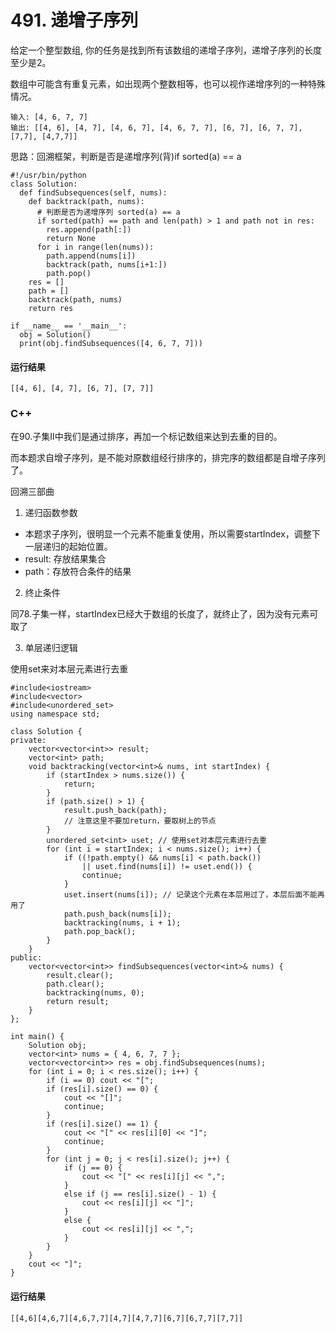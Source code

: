 # 491. 递增子序列
给定一个整型数组, 你的任务是找到所有该数组的递增子序列，递增子序列的长度至少是2。

数组中可能含有重复元素，如出现两个整数相等，也可以视作递增序列的一种特殊情况。

    输入: [4, 6, 7, 7]
    输出: [[4, 6], [4, 7], [4, 6, 7], [4, 6, 7, 7], [6, 7], [6, 7, 7], [7,7], [4,7,7]]

思路：回溯框架，判断是否是递增序列(背)if sorted(a) == a

    #!/usr/bin/python
    class Solution:
      def findSubsequences(self, nums):
        def backtrack(path, nums):
          # 判断是否为递增序列 sorted(a) == a
          if sorted(path) == path and len(path) > 1 and path not in res:
            res.append(path[:])
            return None
          for i in range(len(nums)):
            path.append(nums[i])
            backtrack(path, nums[i+1:])
            path.pop()
        res = []
        path = []
        backtrack(path, nums)
        return res

    if __name__ == '__main__':
      obj = Solution()
      print(obj.findSubsequences([4, 6, 7, 7]))

#### 运行结果
    [[4, 6], [4, 7], [6, 7], [7, 7]]

### C++

在90.子集II中我们是通过排序，再加一个标记数组来达到去重的目的。

而本题求自增子序列，是不能对原数组经行排序的，排完序的数组都是自增子序列了。

回溯三部曲

1. 递归函数参数
* 本题求子序列，很明显一个元素不能重复使用，所以需要startIndex，调整下一层递归的起始位置。
* result: 存放结果集合
* path：存放符合条件的结果

2. 终止条件

同78.子集一样，startIndex已经大于数组的长度了，就终止了，因为没有元素可取了

3. 单层递归逻辑

使用set来对本层元素进行去重

    #include<iostream>
    #include<vector>
    #include<unordered_set>
    using namespace std;

    class Solution {
    private:
        vector<vector<int>> result;
        vector<int> path;
        void backtracking(vector<int>& nums, int startIndex) {
            if (startIndex > nums.size()) {
                return;
            }
            if (path.size() > 1) {
                result.push_back(path);
                // 注意这里不要加return，要取树上的节点
            }
            unordered_set<int> uset; // 使用set对本层元素进行去重
            for (int i = startIndex; i < nums.size(); i++) {
                if ((!path.empty() && nums[i] < path.back())
                    || uset.find(nums[i]) != uset.end()) {
                    continue;
                }
                uset.insert(nums[i]); // 记录这个元素在本层用过了，本层后面不能再用了
                path.push_back(nums[i]);
                backtracking(nums, i + 1);
                path.pop_back();
            }
        }
    public:
        vector<vector<int>> findSubsequences(vector<int>& nums) {
            result.clear();
            path.clear();
            backtracking(nums, 0);
            return result;
        }
    };

    int main() {
        Solution obj;
        vector<int> nums = { 4, 6, 7, 7 };
        vector<vector<int>> res = obj.findSubsequences(nums);
        for (int i = 0; i < res.size(); i++) {
            if (i == 0) cout << "[";
            if (res[i].size() == 0) {
                cout << "[]";
                continue;
            }
            if (res[i].size() == 1) {
                cout << "[" << res[i][0] << "]";
                continue;
            }
            for (int j = 0; j < res[i].size(); j++) {
                if (j == 0) {
                    cout << "[" << res[i][j] << ",";
                }
                else if (j == res[i].size() - 1) {
                    cout << res[i][j] << "]";
                }
                else {
                    cout << res[i][j] << ",";
                }
            }
        }
        cout << "]";
    }
#### 运行结果
    [[4,6][4,6,7][4,6,7,7][4,7][4,7,7][6,7][6,7,7][7,7]]

